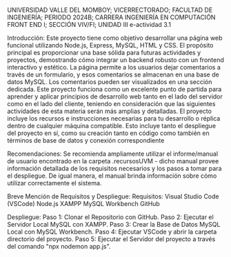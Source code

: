 UNIVERSIDAD VALLE DEL MOMBOY; VICERRECTORADO;
FACULTAD DE INGENIERÍA; PERIODO 2024B;
CARRERA INGENIERÍA EN COMPUTACIÓN
FRONT END I; SECCIÓN VIV/FI; UNIDAD III
e-actividad 3.1

Introducción:
Este proyecto tiene como objetivo desarrollar una página web funcional utilizando Node.js, Express, MySQL, HTML y CSS. El propósito principal es proporcionar una base sólida para futuras actividades y proyectos, demostrando cómo integrar un backend robusto con un frontend interactivo y estético. La página permite a los usuarios dejar comentarios a través de un formulario, y esos comentarios se almacenan en una base de datos MySQL. Los comentarios pueden ser visualizados en una sección dedicada. Este proyecto funciona como un excelente punto de partida para aprender y aplicar principios de desarrollo web tanto en el lado del servidor como en el lado del cliente, teniendo en consideración que las siguientes actividades de esta materia serán más amplias y detalladas.
El proyecto incluye los recursos e instrucciones necesarias para tu desarrollo o réplica dentro de cualquier máquina compatible. Esto incluye tanto el despliegue del proyecto en sí, como su creación tanto en código como también en términos de base de datos y conexión correspondiente

Recomendaciones:
Se recomienda ampliamente utilizar el informe/manual de usuario encontrado en la carpeta .recursosUVM - dicho manual provee información detallada de los requisitos necesarios y los pasos a tomar para el despliegue. De igual manera, el manual brinda información sobre cómo utilizar correctamente el sistema.

Breve Mención de Requisitos y Despliegue:
Requisitos:
Visual Studio Code (VSCode)
Node.js
XAMPP
MySQL Workbench
GitHub

Despliegue:
Paso 1: Clonar el Repositorio con GitHub.
Paso 2: Ejecutar el Servidor Local MySQL con XAMPP.
Paso 3: Crear la Base de Datos MySQL Local con MySQL Workbench.
Paso 4: Ejecutar VSCode y abrir la carpeta directorio del proyecto.
Paso 5: Ejecutar el Servidor del proyecto a través del comando "npx nodemon app.js".